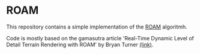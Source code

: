 ROAM
====

This repository contains a simple implementation of the [ROAM](http://en.wikipedia.org/wiki/ROAM) algoritmh.

Code is mostly based on the gamasutra article 'Real-Time Dynamic Level of Detail Terrain Rendering with ROAM' by Bryan Turner [(link)](http://www.gamasutra.com/view/feature/131596/realtime_dynamic_level_of_detail_.php?print=1).
